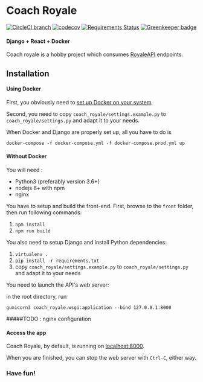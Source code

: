 Coach Royale
===


[![CircleCI branch](https://img.shields.io/circleci/project/github/gogaz/coach_royale/master.svg)](https://circleci.com/gh/gogaz/coach_royale/tree/master)
[![codecov](https://codecov.io/gh/gogaz/coach_royale/branch/master/graph/badge.svg)](https://codecov.io/gh/gogaz/coach_royale)
[![Requirements Status](https://requires.io/github/gogaz/coach_royale/requirements.svg?branch=master)](https://requires.io/github/gogaz/coach_royale/requirements/?branch=master) [![Greenkeeper badge](https://badges.greenkeeper.io/gogaz/coach_royale.svg)](https://greenkeeper.io/)

#### Django + React + Docker
Coach royale is a hobby project which consumes [RoyaleAPI](https://royaleapi.com) endpoints.

Installation
----
#### Using Docker
First, you obviously need to [set up Docker on your system](https://docs.docker.com/install/).

Second, you need to copy `coach_royale/settings.example.py` to `coach_royale/settings.py` and adapt it to your needs.

When Docker and Django are properly set up, all you have to do is
```
docker-compose -f docker-compose.yml -f docker-compose.prod.yml up
```

#### Without Docker
You will need :
 - Python3 (preferably version 3.6+)
 - nodejs 8+ with npm
 - nginx

You have to setup and build the front-end. First, browse to the `front` folder, then run following commands:
1. `npm install`
3. `npm run build`

You also need to setup Django and install Python dependencies:
1. `virtualenv .`
1. `pip install -r requirements.txt`
1. copy `coach_royale/settings.example.py` to `coach_royale/settings.py` and adapt it to your needs

You need to launch the API's web server:

in the root directory, run
```
gunicorn3 coach_royale.wsgi:application --bind 127.0.0.1:8000
```

#####TODO : nginx configuration

#### Access the app
Coach Royale, by default, is running on [localhost:8000](http://127.0.0.1:8000).

When you are finished, you can stop the web server with `Ctrl-C`, either way.

### Have fun!
